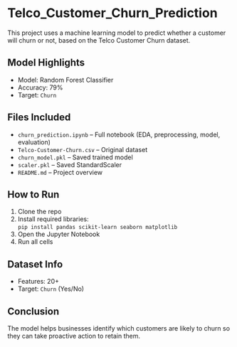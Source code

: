 # Telco_Customer_Churn_Prediction

This project uses a machine learning model to predict whether a customer will churn or not, based on the Telco Customer Churn dataset.

## Model Highlights

- Model: Random Forest Classifier
- Accuracy: 79% 
- Target: `Churn`


## Files Included

- `churn_prediction.ipynb` – Full notebook (EDA, preprocessing, model, evaluation)
- `Telco-Customer-Churn.csv` – Original dataset
- `churn_model.pkl` – Saved trained model
- `scaler.pkl` – Saved StandardScaler
- `README.md` – Project overview

## How to Run

1. Clone the repo
2. Install required libraries:  
   `pip install pandas scikit-learn seaborn matplotlib`
3. Open the Jupyter Notebook
4. Run all cells

## Dataset Info

- Features: 20+
- Target: `Churn` (Yes/No)

## Conclusion

The model helps businesses identify which customers are likely to churn so they can take proactive action to retain them.
